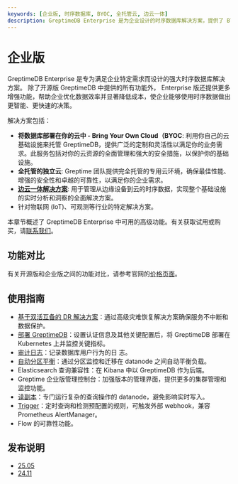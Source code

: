 ```yaml
---
keywords: [企业版, 时序数据库, BYOC, 全托管云, 边云一体]
description: GreptimeDB Enterprise 是为企业设计的时序数据库解决方案，提供了 BYOC、全托管云、边云一体等部署方式，并包含高级功能如双活互备的 DR 解决方案、LDAP 身份验证和审计日志。
---
```


# 企业版

GreptimeDB Enterprise 是专为满足企业特定需求而设计的强大时序数据库解决方案。
除了开源版 GreptimeDB 中提供的所有功能外，
Enterprise 版还提供更多增强功能，帮助企业优化数据效率并显著降低成本，使企业能够使用时序数据做出更智能、更快速的决策。

解决方案包括：

- **将数据库部署在你的云中 - Bring Your Own Cloud（BYOC**: 利用你自己的云基础设施来托管 GreptimeDB，提供广泛的定制和灵活性以满足你的业务需求。此服务包括对你的云资源的全面管理和强大的安全措施，以保护你的基础设施。
- **全托管的独立云**: Greptime 团队提供完全托管的专用云环境，确保最佳性能、增强的安全性和卓越的可靠性，以满足你的企业需求。
- **[边云一体解决方案](https://greptime.com/product/carcloud)**: 用于管理从边缘设备到云的时序数据，实现整个基础设施的实时分析和洞察的全面解决方案。
- 针对物联网 (IoT)、可观测等行业的特定解决方案。

本章节概述了 GreptimeDB Enterprise 中可用的高级功能。有关获取试用或购买，请[联系我们](https://greptime.cn/contactus)。

## 功能对比

有关开源版和企业版之间的功能对比，请参考官网的[价格页面](https://greptime.cn/pricing)。

## 使用指南

- [基于双活互备的 DR 解决方案](./deployments-administration/disaster-recovery/overview.md)：通过高级灾难恢复解决方案确保服务不中断和数据保护。
- [部署 GreptimeDB](./deployments-administration/overview.md)：设置认证信息及其他关键配置后，将 GreptimeDB 部署在 Kubernetes 上并监控关键指标。
- [审计日志](./deployments-administration/monitoring/audit-logging.md)：记录数据库用户行为的日
  志。
- [自动分区平衡](./autopilot/region-balancer.md)：通过分区监控和迁移在 datanode
  之间自动平衡负载。
- Elasticsearch 查询兼容性：在 Kibana 中以 GreptimeDB 作为后端。
- Greptime 企业版管理控制台：加强版本的管理界面，提供更多的集群管理和监控功能。
- [读副本](./read-replica.md)：专门运行复杂的查询操作的 datanode，避免影响实时写入。
- [Trigger](./trigger.md)：定时查询和检测预配置的规则，可触发外部 webhook，兼容 Prometheus
  AlertManager。
- Flow 的可靠性功能。

## 发布说明

- [25.05](./release-notes/release-25_05.md)
- [24.11](./release-notes/release-24_11.md)
